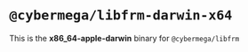 # `@cybermega/libfrm-darwin-x64`

This is the **x86_64-apple-darwin** binary for `@cybermega/libfrm`
